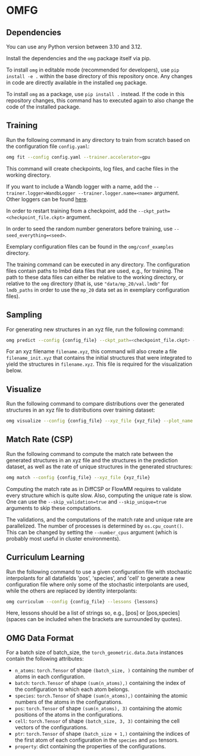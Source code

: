 # OMFG

## Dependencies

You can use any Python version between 3.10 and 3.12.

Install the dependencies and the `omg` package itself via pip. 

To install `omg` in editable mode (recommended for developers), use `pip install -e .` within the base directory of this 
repository once. Any changes in code are directly available in the installed `omg` package.

To install `omg` as a package, use `pip install .` instead. If the code in this repository changes, this command has to 
executed again to also change the code of the installed package.

## Training

Run the following command in any directory to train from scratch based on the configuration file `config.yaml`:

```bash
omg fit --config config.yaml --trainer.accelerator=gpu
```

This command will create checkpoints, log files, and cache files in the working directory.

If you want to include a Wandb logger with a name, add the `--trainer.logger=WandbLogger --trainer.logger.name=<name>` 
argument. Other loggers can be found [here](https://lightning.ai/docs/pytorch/stable/extensions/logging.html).

In order to restart training from a checkpoint, add the `--ckpt_path=<checkpoint_file.ckpt>` argument. 

In order to seed the random number generators before training, use `--seed_everything=<seed>`.

Exemplary configuration files can be found in the `omg/conf_examples` directory.

The training command can be executed in any directory. The configuration files contain paths to lmbd data files that are 
used, e.g., for training. The path to these data files can either be relative to the working directory, or relative to 
the `omg` directory (that is, use `"data/mp_20/val.lmdb"` for `lmdb_paths` in order to use the `mp_20` data set as in 
exemplary configuration files).

## Sampling

For generating new structures in an xyz file, run the following command:

```bash
omg predict --config {config_file} --ckpt_path=<checkpoint_file.ckpt> --model.generation_xyz_filename=<xyz_file> --data.batch_size=1024 --seed_everything=42 --trainer.max_epochs=1
```

For an xyz filename `filename.xyz`, this command will also create a file `filename_init.xyz` that contains the initial
structures that were integrated to yield the structures in `filename.xyz`. This file is required for the visualization
below.

## Visualize

Run the following command to compare distributions over the generated structures in an xyz file to distributions over 
training dataset:

```bash
omg visualize --config {config_file} --xyz_file {xyz_file} --plot_name {plot_name}
```

## Match Rate (CSP)

Run the following command to compute the match rate between the generated structures in an xyz file and the structures 
in the prediction dataset, as well as the rate of unique structures in the generated structures:

```bash
omg match --config {config_file} --xyz_file {xyz_file}
```

Computing the match rate as in DiffCSP or FlowMM requires to validate every structure which is quite slow. Also, 
computing the unique rate is slow. One can use the `--skip_validation=true` and `--skip_unique=true` arguments to skip
these computations. 

The validations, and the computations of the match rate and unique rate are parallelized. The number of processes is 
determined by `os.cpu_count()`. This can be changed by setting the `--number_cpus` argument (which is probably most 
useful in cluster environments).

## Curriculum Learning

Run the following command to use a given configuration file with stochastic interpolants for all datafields 'pos', 
'species', and 'cell' to generate a new configuration file where only some of the stochastic interpolants are used, 
while the others are replaced by identity interpolants:

```bash
omg curriculum --config {config_file} --lessons {lessons}
```

Here, lessons should be a list of strings so, e.g., [pos] or [pos,species] (spaces can be included when the brackets are
surrounded by quotes).

## OMG Data Format

For a batch size of batch_size, the `torch_geometric.data.Data` instances contain the following attributes:
- `n_atoms`: `torch.Tensor` of shape `(batch_size, )` containing the number of atoms in each configuration.
- `batch`: `torch.Tensor` of shape `(sum(n_atoms),)` containing the index of the configuration to which each atom 
belongs.
- `species`: `torch.Tensor` of shape `(sum(n_atoms),)` containing the atomic numbers of the atoms in the configurations.
- `pos`: `torch.Tensor` of shape `(sum(n_atoms), 3)` containing the atomic positions of the atoms in the configurations.
- `cell`: `torch.Tensor` of shape `(batch_size, 3, 3)` containing the cell vectors of the configurations.
- `ptr`: `torch.Tensor` of shape `(batch_size + 1,)` containing the indices of the first atom of each configuration in 
the `species` and `pos` tensors.
- `property`: dict containing the properties of the configurations.
